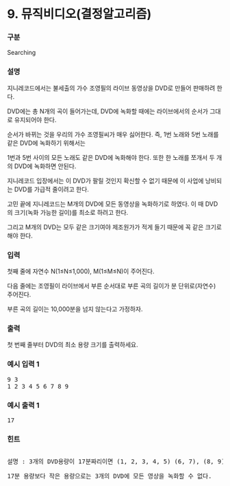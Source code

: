 # 9. 뮤직비디오(결정알고리즘)

### 구분

<p>Searching</p>

### 설명

<p>지니레코드에서는 불세출의 가수 조영필의 라이브 동영상을 DVD로 만들어 판매하려 한다.</p>

<p>DVD에는 총 N개의 곡이 들어가는데, DVD에 녹화할 때에는 라이브에서의 순서가 그대로 유지되어야 한다.</p>

<p>순서가 바뀌는 것을 우리의 가수 조영필씨가 매우 싫어한다. 즉, 1번 노래와 5번 노래를 같은 DVD에 녹화하기 위해서는</p>

<p>1번과 5번 사이의 모든 노래도 같은 DVD에 녹화해야 한다. 또한 한 노래를 쪼개서 두 개의 DVD에 녹화하면 안된다.</p>

<p>지니레코드 입장에서는 이 DVD가 팔릴 것인지 확신할 수 없기 때문에 이 사업에 낭비되는 DVD를 가급적 줄이려고 한다.</p>

<p>고민 끝에 지니레코드는 M개의 DVD에 모든 동영상을 녹화하기로 하였다. 이 때 DVD의 크기(녹화 가능한 길이)를 최소로 하려고 한다.</p>

<p>그리고 M개의 DVD는 모두 같은 크기여야 제조원가가 적게 들기 때문에 꼭 같은 크기로 해야 한다.</p>

### 입력

<p>첫째 줄에 자연수 N(1≤N≤1,000), M(1≤M≤N)이 주어진다.</p>

<p>다음 줄에는 조영필이 라이브에서 부른 순서대로 부른 곡의 길이가 분 단위로(자연수) 주어진다.</p>

<p>부른 곡의 길이는 10,000분을 넘지 않는다고 가정하자.</p>

### 출력

<p>첫 번째 줄부터 DVD의 최소 용량 크기를 출력하세요.</p>

### 예시 입력 1

<pre>9 3
1 2 3 4 5 6 7 8 9</pre>

### 예시 출력 1

<pre>17</pre>

### 힌트

<pre><p>설명 : 3개의 DVD용량이 17분짜리이면 (1, 2, 3, 4, 5) (6, 7), (8, 9) 이렇게 3개의 DVD로 녹음을 할 수 있다.</p><p>17분 용량보다 작은 용량으로는 3개의 DVD에 모든 영상을 녹화할 수 없다.</p></pre>